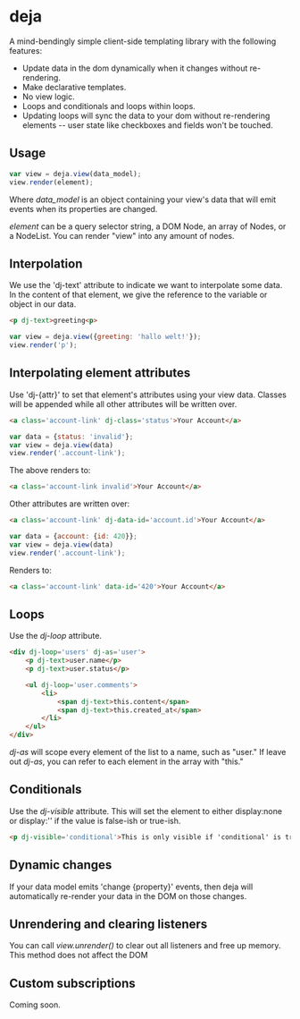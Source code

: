 
# deja

A mind-bendingly simple client-side templating library with the following features:

* Update data in the dom dynamically when it changes without re-rendering.
* Make declarative templates.
* No view logic.
* Loops and conditionals and loops within loops.
* Updating loops will sync the data to your dom without re-rendering elements -- user state like checkboxes and fields won't be touched.

## Usage

```js
var view = deja.view(data_model);
view.render(element);
```

Where *data_model* is an object containing your view's data that will emit
events when its properties are changed.

*element* can be a query selector string, a DOM Node, an array of Nodes, or a NodeList. You can
render "view" into any amount of nodes.

## Interpolation

We use the 'dj-text' attribute to indicate we want to interpolate some data.
In the content of that element, we give the reference to the variable or object
in our data.

```html
<p dj-text>greeting<p>
```

```js
var view = deja.view({greeting: 'hallo welt!'});
view.render('p');
```

## Interpolating element attributes

Use 'dj-{attr}' to set that element's attributes using your view data.
Classes will be appended while all other attributes will be written over.

```html
<a class='account-link' dj-class='status'>Your Account</a>
```

```js
var data = {status: 'invalid'};
var view = deja.view(data)
view.render('.account-link');
```

The above renders to:

```html
<a class='account-link invalid'>Your Account</a>
```

Other attributes are written over:

```html
<a class='account-link' dj-data-id='account.id'>Your Account</a>
```

```js
var data = {account: {id: 420}};
var view = deja.view(data)
view.render('.account-link');
```

Renders to:

```html
<a class='account-link' data-id='420'>Your Account</a>
```

## Loops

Use the *dj-loop* attribute.

```html
<div dj-loop='users' dj-as='user'>
	<p dj-text>user.name</p>
	<p dj-text>user.status</p>

	<ul dj-loop='user.comments'>
		<li>
			<span dj-text>this.content</span>
			<span dj-text>this.created_at</span>
		</li>
	</ul>
</div>
```

*dj-as* will scope every element of the list to a name, such as "user." If
leave out *dj-as*, you can refer to each element in the array with "this."

## Conditionals

Use the *dj-visible* attribute. This will set the element to either
display:none or display:'' if the value is false-ish or true-ish.

```html
<p dj-visible='conditional'>This is only visible if 'conditional' is true(-ish)</p>
```

## Dynamic changes

If your data model emits 'change {property}' events, then deja will
automatically re-render your data in the DOM on those changes.

## Unrendering and clearing listeners

You can call *view.unrender()* to clear out all listeners and free up memory. This method does not affect the DOM

## Custom subscriptions

Coming soon.
